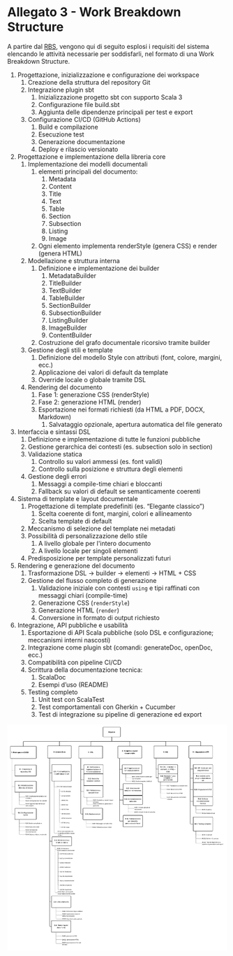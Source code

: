 # Allegato 3 - Work Breakdown Structure

A partire dal [RBS](../process/Allegato-2.md), vengono qui di seguito esplosi i requisiti del sistema elencando le attività necessarie per soddisfarli, nel formato di una Work Breakdown Structure.

1. Progettazione, inizializzazione e configurazione dei workspace
    1. Creazione della struttura del repository Git
    2. Integrazione plugin sbt
       1. Inizializzazione progetto sbt con supporto Scala 3
       2. Configurazione file build.sbt
       3. Aggiunta delle dipendenze principali per test e export
    3. Configurazione CI/CD (GitHub Actions)
        1. Build e compilazione
        2. Esecuzione test
        3. Generazione documentazione
        4. Deploy e rilascio versionato
2. Progettazione e implementazione della libreria core
    1. Implementazione dei modelli documentali
        1. elementi principali del documento:
            1. Metadata
            2. Content
            3. Title
            4. Text
            5. Table
            6. Section
            7. Subsection
            8. Listing
            9. Image
        2. Ogni elemento implementa renderStyle (genera CSS) e render (genera HTML)
    2. Modellazione e struttura interna
        1. Definizione e implementazione dei builder
            1. MetadataBuilder
            2. TitleBuilder
            3. TextBuilder
            4. TableBuilder
            5. SectionBuilder
            6. SubsectionBuilder
            7. ListingBuilder
            8. ImageBuilder
            9. ContentBuilder
        2. Costruzione del grafo documentale ricorsivo tramite builder
    3. Gestione degli stili e template
        1. Definizione del modello Style con attributi (font, colore, margini, ecc.)
        2. Applicazione dei valori di default da template
        3. Override locale o globale tramite DSL
    4. Rendering del documento
        1. Fase 1: generazione CSS (renderStyle)
        2. Fase 2: generazione HTML (render)
        3. Esportazione nei formati richiesti (da HTML a PDF, DOCX, Markdown)
           1. Salvataggio opzionale, apertura automatica del file generato
3. Interfaccia e sintassi DSL
    1. Definizione e implementazione di tutte le funzioni pubbliche
    2. Gestione gerarchica dei contesti (es. subsection solo in section)
    3. Validazione statica
        1. Controllo su valori ammessi (es. font validi)
        2. Controllo sulla posizione e struttura degli elementi
    4. Gestione degli errori
        1. Messaggi a compile-time chiari e bloccanti
        2. Fallback su valori di default se semanticamente coerenti
4. Sistema di template e layout documentale
    1. Progettazione di template predefiniti (es. “Elegante classico”)
        1. Scelta coerente di font, margini, colori e allineamento
        2. Scelta template di default
    2. Meccanismo di selezione del template nei metadati
    3. Possibilità di personalizzazione dello stile
        1. A livello globale per l'intero documento
        2. A livello locale per singoli elementi
    4. Predisposizione per template personalizzati futuri
5. Rendering e generazione del documento
   1. Trasformazione DSL → builder → elementi → HTML + CSS
   2. Gestione del flusso completo di generazione
      1. Validazione iniziale con contesti `using` e tipi raffinati con messaggi chiari (compile-time)
      2. Generazione CSS (`renderStyle`)
      3. Generazione HTML (`render`)
      4. Conversione in formato di output richiesto
6. Integrazione, API pubbliche e usabilità
    1. Esportazione di API Scala pubbliche (solo DSL e configurazione; meccanismi interni nascosti)
    2. Integrazione come plugin sbt (comandi: generateDoc, openDoc, ecc.)
    3. Compatibilità con pipeline CI/CD
    4. Scrittura della documentazione tecnica:
        1. ScalaDoc
        2. Esempi d’uso (README)
    5. Testing completo
        1. Unit test con ScalaTest
        2. Test comportamentali con Gherkin + Cucumber
        3. Test di integrazione su pipeline di generazione ed export

![RBS](../diagram/WBS.png)
